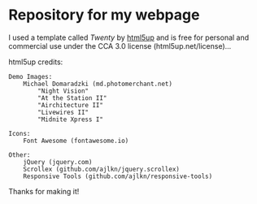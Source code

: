 # Repository for my webpage

I used a template called *Twenty* by [html5up](html5up.net) and is free for personal and commercial use under the CCA 3.0 license (html5up.net/license)...



html5up credits:

	Demo Images:
		Michael Domaradzki (md.photomerchant.net)
			"Night Vision"
			"At the Station II"
			"Airchitecture II"
			"Livewires II"
			"Midnite Xpress I"

	Icons:
		Font Awesome (fontawesome.io)

	Other:
		jQuery (jquery.com)
		Scrollex (github.com/ajlkn/jquery.scrollex)
		Responsive Tools (github.com/ajlkn/responsive-tools)
 Thanks for making it!
